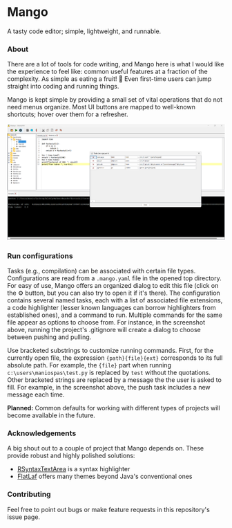 # Mango

A tasty code editor; simple, lightweight, and runnable.

### About

There are a lot of tools for code writing, and Mango here 
is what I would like the experience to feel like:
common useful features at a fraction of the 
complexity. As simple as eating a fruit! 
:mango: Even first-time users can jump straight into coding 
and running things.

Mango is kept simple by providing a small set of vital operations 
that do not need menus organize. Most UI buttons are mapped to well-known 
shortcuts; hover over them for a refresher.

![preview](preview.png)


### Run configurations

Tasks (e.g., compilation) can be associated with certain file types.
Configurations are read from a `.mango.yaml` file in the opened top directory.
For easy of use, Mango offers an organized dialog to edit this file (click on the :gear: 
button, but you can also try to open it if it's there). 
The configuration contains several named tasks, each with a list of
associated file extensions, a code highlighter 
(lesser known languages can borrow highlighters from established ones),
and a command to run. Multiple commands for the same file appear as options
to choose from. For instance, in the screenshot above, running the project's
.gitignore will create a dialog to choose between pushing and pulling.

Use bracketed substrings to customize running commands.
First, for the currently open file, the expression `{path}{file}{ext}` corresponds 
to its full absolute path.
For example, the `{file}` part when running `c:\users\maniospas\test.py` is replaced by 
`test` without the quotations. 
Other bracketed strings are replaced by a message the the user is asked to fill. For
example, in the screenshot above, the push task includes a new message each time.

**Planned:** Common defaults for working with different types of projects will
become available in the future.

### Acknowledgements

A big shout out to a couple of project that Mango depends on. These provide robust 
and highly polished solutions:

- [RSyntaxTextArea](https://bobbylight.github.io/RSyntaxTextArea/) is a syntax highlighter
- [FlatLaf](https://www.formdev.com/flatlaf) offers many themes beyond Java's conventional ones

### Contributing

Feel free to point out bugs or make feature requests in this repository's issue page.

